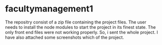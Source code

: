 # facultymanagement1


The repositry consist of a zip file containing the project files.
The user needs to install the node modules to start the project in its finest state.
The only front end files were not working properly. So, i sent the whole project.
I have also attached some screenshots which of the project.
